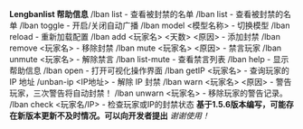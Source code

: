 **Lengbanlist 帮助信息**
/lban list - 查看被封禁的名单
/lban list - 查看被封禁的名单
/lban toggle - 开启/关闭自动广播
/lban model <模型名称> - 切换模型
/lban reload - 重新加载配置
/lban add <玩家名> <天数> <原因> - 添加封禁
/lban remove <玩家名> - 移除封禁
/lban mute <玩家名> <原因> - 禁言玩家
/lban unmute <玩家名> - 解除禁言
/lban list-mute - 查看禁言列表
/lban help - 显示帮助信息
/lban open - 打开可视化操作界面
/lban getIP <玩家名> - 查询玩家的 IP 地址
/unban-ip <IP地址> - 解除 IP 封禁
/lban warn <玩家名> <原因> - 警告玩家，三次警告将自动封禁！
/lban unwarn <玩家名> - 移除玩家的警告记录。
/lban check <玩家名/IP> - 检查玩家或IP的封禁状态
**基于1.5.6版本编写，可能存在新版本更新不及时情况。可以向开发者提出**
*谢谢使用！*

